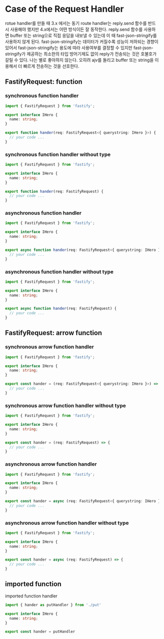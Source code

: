 # Case of the Request Handler

rotue handler를 만들 때 3.x 에서는 동기 route handler는 reply.send 함수를 반드시 사용해야 했지만 4.x에서는 어떤 방식이든 잘 동작한다. reply.send 함수를 사용하면 buffer 또는 string으로 직접 응답을 내보낼 수 있는데 이 때 fast-json-stringify를 사용하지 않게 된다. fast-json-stringify는 데이터가 커질수록 성능이 저하되는 경향이 있어서 fast-json-stringify는 용도에 따라 사용여부를 결정할 수 있지만 fast-json-stringify가 제공하는 최소한의 타입 방어기제도 없이 reply가 전송되는 것은 호불호가 갈릴 수 있다. 나는 별로 좋아하지 않는다. 오히려 ajv를 돌리고 buffer 또는 string을 이용해서 더 빠르게 전송하는 것을 선호한다.

## FastifyRequest: function

### synchronous function handler

```ts
import { FastifyRequest } from 'fastify';

export interface IHero {
  name: string;
}

export function hander(req: FastifyRequest<{ querystring: IHero }>) {
  // your code ...
}
```

### synchronous function handler without type

```ts
import { FastifyRequest } from 'fastify';

export interface IHero {
  name: string;
}

export function hander(req: FastifyRequest) {
  // your code ...
}
```

### asynchronous function handler

```ts
import { FastifyRequest } from 'fastify';

export interface IHero {
  name: string;
}

export async function hander(req: FastifyRequest<{ querystring: IHero }>) {
  // your code ...
}
```

### asynchronous function handler without type

```ts
import { FastifyRequest } from 'fastify';

export interface IHero {
  name: string;
}

export async function hander(req: FastifyRequest) {
  // your code ...
}
```

## FastifyRequest: arrow function

### synchronous arrow function handler

```ts
import { FastifyRequest } from 'fastify';

export interface IHero {
  name: string;
}

export const hander = (req: FastifyRequest<{ querystring: IHero }>) => {
  // your code ...
}
```

### synchronous arrow function handler without type

```ts
import { FastifyRequest } from 'fastify';

export interface IHero {
  name: string;
}

export const hander = (req: FastifyRequest) => {
  // your code ...
}
```

### asynchronous arrow function handler

```ts
import { FastifyRequest } from 'fastify';

export interface IHero {
  name: string;
}

export const hander = async (req: FastifyRequest<{ querystring: IHero }>) => {
  // your code ...
}
```

### asynchronous arrow function handler without type

```ts
import { FastifyRequest } from 'fastify';

export interface IHero {
  name: string;
}

export const hander = async (req: FastifyRequest) => {
  // your code ...
}
```

## imported function

imported function handler

```ts
import { hander as putHandler } from './put'

export interface IHero {
  name: string;
}

export const hander = putHandler
```

